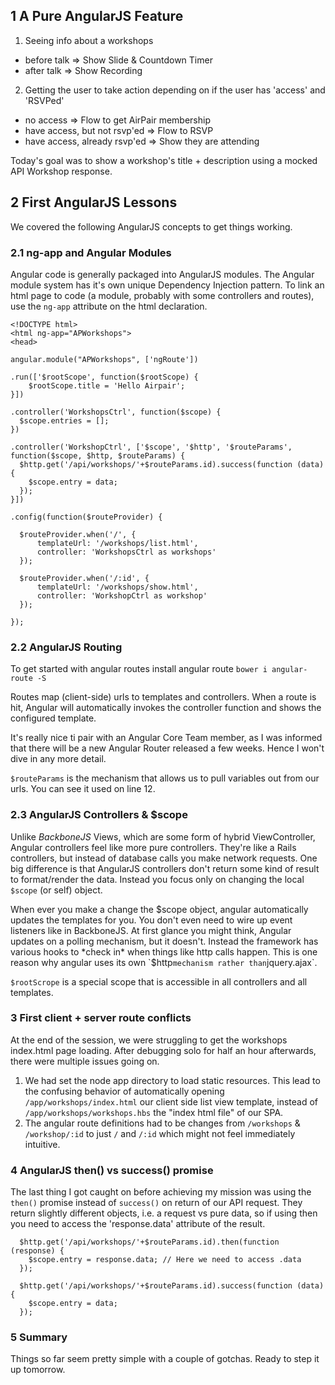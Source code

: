 ## 1 A Pure AngularJS Feature


1. Seeing info about a workshops
 - before talk => Show Slide & Countdown Timer
 - after talk => Show Recording
2. Getting the user to take action depending on if the user has 'access' and 'RSVPed'
 - no access => Flow to get AirPair membership
 - have access, but not rsvp'ed => Flow to RSVP
 - have access, already rsvp'ed => Show they are attending

Today's goal was to show a workshop's title + description using a mocked API Workshop response.

## 2 First AngularJS Lessons

We covered the following AngularJS concepts to get things working.

### 2.1 ng-app and Angular Modules

Angular code is generally packaged into AngularJS modules. The Angular module system has it's own unique Dependency Injection pattern. To link an html page to code (a module, probably with some controllers and routes), use the `ng-app` attribute on the html declaration. 

<!--?prettify lang=html linenums=false?-->

    <!DOCTYPE html>
    <html ng-app="APWorkshops">
    <head>

<!--?prettify lang=javascript linenums=true?-->

    angular.module("APWorkshops", ['ngRoute'])

    .run(['$rootScope', function($rootScope) {
	  	$rootScope.title = 'Hello Airpair';
    }])

    .controller('WorkshopsCtrl', function($scope) {
      $scope.entries = []; 
    })

    .controller('WorkshopCtrl', ['$scope', '$http', '$routeParams', function($scope, $http, $routeParams) {	
      $http.get('/api/workshops/'+$routeParams.id).success(function (data) {
        $scope.entry = data;
      });
    }])

    .config(function($routeProvider) {
		
      $routeProvider.when('/', {
	      templateUrl: '/workshops/list.html',
	      controller: 'WorkshopsCtrl as workshops'
      });

      $routeProvider.when('/:id', {
	      templateUrl: '/workshops/show.html',
	      controller: 'WorkshopCtrl as workshop'
      });

    });

### 2.2 AngularJS Routing

To get started with angular routes install angular route `bower i angular-route -S`

Routes map (client-side) urls to templates and controllers. When a route is hit, Angular will automatically invokes the controller function and shows the configured template.

It's really nice ti pair with an Angular Core Team member, as I was informed that there will be a new Angular Router  released a few weeks. Hence I won't dive in any more detail.

`$routeParams` is the mechanism that allows us to pull variables out from our urls. You can see it used on line 12.

### 2.3 AngularJS Controllers & $scope

Unlike <i>BackboneJS</i> Views, which are some form of hybrid ViewController, Angular controllers feel like more pure controllers. They're like a Rails controllers, but instead of database calls you make network requests. One big difference is that AngularJS controllers don't return some kind of result to format/render the data. Instead you focus only on changing the local `$scope` (or self) object.

When ever you make a change the $scope object, angular automatically updates the templates for you. You don't even need to wire up event listeners like in BackboneJS. At first glance you might think, Angular updates on a polling mechanism, but it doesn't. Instead the framework has various hooks to *check in* when things like http calls happen. This is one reason why angular uses its own `$http` mechanism rather than `jquery.ajax`.

`$rootScrope` is a special scope that is accessible in all controllers and all templates.

### 3 First client + server route conflicts

At the end of the session, we were struggling to get the workshops index.html page loading. After debugging solo for half an hour afterwards, there were multiple issues going on.

1. We had set the node app directory to load static resources. This lead to the confusing behavior of automatically opening `/app/workshops/index.html` our client side list view template, instead of `/app/workshops/workshops.hbs` the "index html file" of our SPA.
2. The angular route definitions had to be changes from `/workshops` & `/workshop/:id` to just `/` and `/:id` which might not feel immediately intuitive.

### 4 AngularJS then() vs success() promise

The last thing I got caught on before achieving my mission was using the `then()` promise instead of `success()` on return of our API request. They return slightly different objects, i.e. a request vs pure data, so if using then you need to access the 'response.data' attribute of the result.

<!--?prettify lang=javascript linenums=false?-->

      $http.get('/api/workshops/'+$routeParams.id).then(function (response) {
        $scope.entry = response.data; // Here we need to access .data
      });

      $http.get('/api/workshops/'+$routeParams.id).success(function (data) {
        $scope.entry = data;
      });  


### 5 Summary

Things so far seem pretty simple with a couple of gotchas. Ready to step it up tomorrow.